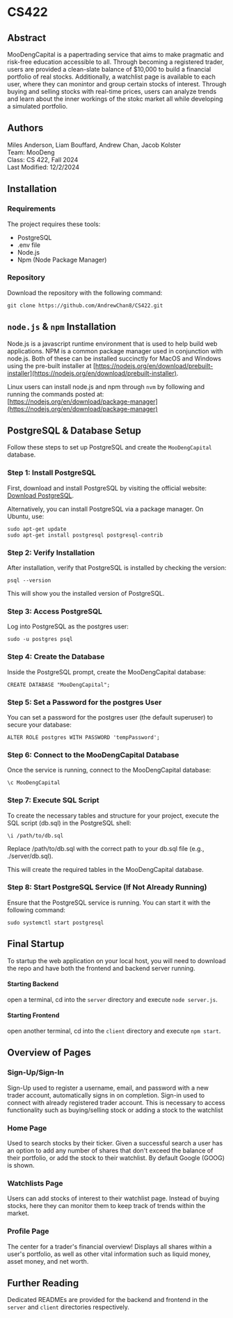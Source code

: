 # CS422

## Abstract

MooDengCapital is a papertrading service that aims to make pragmatic and risk-free education accessible to all. Through becoming 
a registered trader, users are provided a clean-slate balance of $10,000 to build a financial portfolio of real stocks. Additionally, a watchlist page is available to each user, where they can monintor and group certain stocks of interest. Through buying and selling stocks with real-time prices, users can analyze trends and learn about the inner workings of the stokc market all while developing a simulated portfolio. 

## Authors

Miles Anderson, Liam Bouffard, Andrew Chan, Jacob Kolster </br>
Team: MooDeng </br>
Class: CS 422, Fall 2024 </br>
Last Modified: 12/2/2024

## Installation

### Requirements
The project requires these tools:
* PostgreSQL
* .env file
* Node.js
* Npm (Node Package Manager)

### Repository
Download the repository with the following command: 
```
git clone https://github.com/AndrewChan8/CS422.git
```

## `node.js` & `npm` Installation

Node.js is a javascript runtime environment that is used to help build web applications. NPM is a common 
package manager used in conjunction with node.js. Both of these can be installed succinctly for MacOS and 
Windows using the pre-built installer at [https://nodejs.org/en/download/prebuilt-installer](https://nodejs.org/en/download/prebuilt-installer).

Linux users can install node.js and npm through `nvm` by following and running the commands posted at:
[https://nodejs.org/en/download/package-manager](https://nodejs.org/en/download/package-manager)

## PostgreSQL & Database Setup

Follow these steps to set up PostgreSQL and create the `MooDengCapital` database.

### Step 1: Install PostgreSQL

First, download and install PostgreSQL by visiting the official website:  
[Download PostgreSQL](https://www.postgresql.org/).

Alternatively, you can install PostgreSQL via a package manager. On Ubuntu, use:

    sudo apt-get update
    sudo apt-get install postgresql postgresql-contrib

### Step 2: Verify Installation
After installation, verify that PostgreSQL is installed by checking the version:

    psql --version

This will show you the installed version of PostgreSQL.

### Step 3: Access PostgreSQL

Log into PostgreSQL as the postgres user:

    sudo -u postgres psql

### Step 4: Create the Database

Inside the PostgreSQL prompt, create the MooDengCapital database:

    CREATE DATABASE "MooDengCapital";

### Step 5: Set a Password for the postgres User

You can set a password for the postgres user (the default superuser) to secure your database:

    ALTER ROLE postgres WITH PASSWORD 'tempPassword';

### Step 6: Connect to the MooDengCapital Database

Once the service is running, connect to the MooDengCapital database:

    \c MooDengCapital

### Step 7: Execute SQL Script

To create the necessary tables and structure for your project, execute the SQL script (db.sql) in the PostgreSQL shell:

    \i /path/to/db.sql

Replace /path/to/db.sql with the correct path to your db.sql file (e.g., ./server/db.sql).

This will create the required tables in the MooDengCapital database.

### Step 8: Start PostgreSQL Service (If Not Already Running)

Ensure that the PostgreSQL service is running. You can start it with the following command:

    sudo systemctl start postgresql


## Final Startup

To startup the web application on your local host, you will need to download the repo and have both the frontend and backend server running. 
#### Starting Backend
open a terminal, cd into the `server` directory and execute `node server.js`. 
#### Starting Frontend
open another terminal, cd into the `client` directory and execute `npm start`.



## Overview of Pages

### Sign-Up/Sign-In

Sign-Up used to register a username, email, and password with a new trader account, automatically signs in on completion. Sign-in used to connect with already registered trader account. This is necessary to access functionality such as buying/selling stock or adding a stock to the watchlist

### Home Page

Used to search stocks by their ticker. Given a successful search a user has an option to add any number of shares that don't exceed the
balance of their portfolio, or add the stock to their watchlist. By default Google (GOOG) is shown.

### Watchlists Page

Users can add stocks of interest to their watchlist page. Instead of buying stocks, here they can monitor them to keep track of trends
within the market. 

### Profile Page

The center for a trader's financial overview! Displays all shares within a user's portfolio, as well as other vital information such as
liquid money, asset money, and net worth.


## Further Reading

Dedicated READMEs are provided for the backend and frontend in the `server` and `client` directories respectively.
